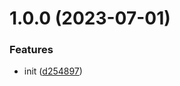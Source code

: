 

# 1.0.0 (2023-07-01)


### Features

* init ([d254897](https://git.outloud.dev/outloud/libraries/css/commits/d254897a210c6e5ec06e5b66b65f5785d870ef54))